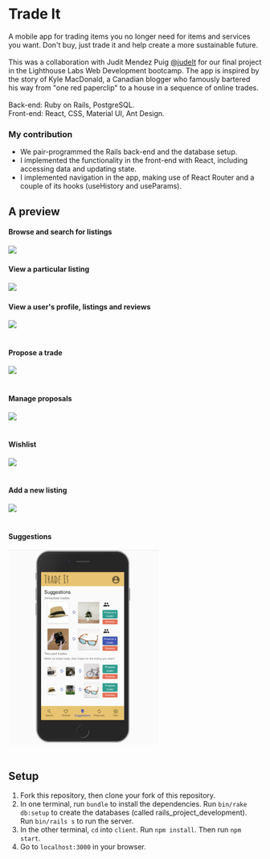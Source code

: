 # Trade It

A mobile app for trading items you no longer need for items and services you want. Don't buy, just trade it and help create a more sustainable future.<br/><br/>
This was a collaboration with Judit Mendez Puig [@judeIt](https://github.com/judeIt) for our final project in the Lighthouse Labs Web Development bootcamp. The app is inspired by the story of Kyle MacDonald, a Canadian blogger who famously bartered his way from "one red paperclip" to a house in a sequence of online trades.<br/><br/>
Back-end: Ruby on Rails, PostgreSQL. <br/>
Front-end: React, CSS, Material UI, Ant Design.<br/>

### My contribution
- We pair-programmed the Rails back-end and the database setup.
- I implemented the functionality in the front-end with React, including accessing data and updating state. 
- I implemented navigation in the app, making use of React Router and a couple of its hooks (useHistory and useParams).

## A preview

  #### Browse and search for listings
  <img src="docs/01_Browse_and_search_for_items.gif" width="300"/>

  #### View a particular listing
  <img src="docs/02_Go_particular_listing.gif" width="300"/>

  #### View a user's profile, listings and reviews
  <img src="docs/03_Go_user_profile.gif" width="300"/><br /><br />

  #### Propose a trade
  <img src="docs/04_Propose_trade.gif" width="300"/><br /><br />

  #### Manage proposals
  <img src="docs/05_Proposals_tab.gif" width="300"/><br /><br />

  #### Wishlist
  <img src="docs/06_Wishlist_tab.gif" width="300"/><br /><br />

  #### Add a new listing
  <img src="docs/07_New_listing.gif" width="300"/><br /><br />

  #### Suggestions
  <img src="docs/08_Suggestions.png" width="300"/><br /><br />


## Setup
1. Fork this repository, then clone your fork of this repository.
2. In one terminal, run `bundle` to install the dependencies. Run `bin/rake db:setup` to create the databases (called rails_project_development). Run `bin/rails s` to run the server.
3. In the other terminal, `cd` into `client`. Run `npm install`. Then run `npm start`.
4. Go to `localhost:3000` in your browser.
